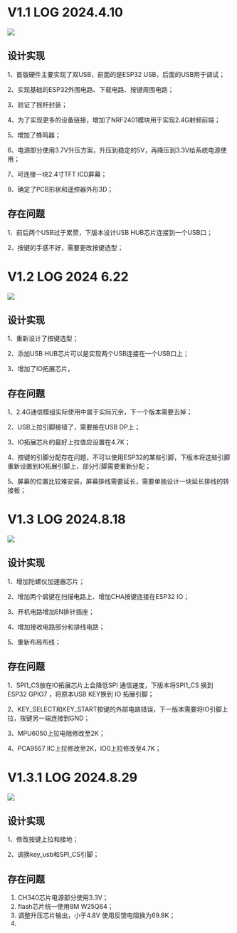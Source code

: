 # V1.1 LOG 2024.4.10

![](../DOCUMENT/picture/PCB1.png)

## 设计实现

1、首版硬件主要实现了双USB，前面的是ESP32 USB，后面的USB用于调试；

2、实现基础的ESP32外围电路、下载电路、按键周围电路；

3、验证了摇杆封装；

4、为了实现更多的设备链接，增加了NRF2401模块用于实现2.4G射频前端；

5、增加了蜂鸣器；

6、电源部分使用3.7V升压方案，升压到稳定的5V，再降压到3.3V给系统电源使用；

7、可连接一块2.4寸TFT lCD屏幕；

8、确定了PCB形状和遥控器外形3D；

## 存在问题

1、前后两个USB过于累赘，下版本设计USB HUB芯片连接到一个USB口；

2、按键的手感不好，需要更改按键选型；

# V1.2 LOG 2024 6.22

![](../DOCUMENT/picture/PCB2.png)

## 设计实现

1、重新设计了按键选型；

2、添加USB HUB芯片可以是实现两个USB连接在一个USB口上；

3、增加了IO拓展芯片。

## 存在问题

1、2.4G通信模组实际使用中属于实际冗余，下一个版本需要去掉；

2、USB上拉引脚接错了，需要接在USB DP上；

3、IO拓展芯片的最好上拉值应设置在4.7K；

4、按键的引脚分配存在问题，不可以使用ESP32的某些引脚，下版本将这些引脚重新设置到IO拓展引脚上，部分引脚需要重新分配；

5、屏幕的位置比较难安装，屏幕排线需要延长，需要单独设计一块延长排线的转接板；

# V1.3 LOG 2024.8.18

![](../DOCUMENT/picture/PCB3.png)

## 设计实现

1、增加陀螺仪加速器芯片；

2、增加两个肩键在扫描电路上、增加CHA按键连接在ESP32 IO；

3、开机电路增加EN排针插座；

4、增加接收电路部分和排线电路；

5、重新布局布线；

## 存在问题

1、SPI1_CS放在IO拓展芯片上会降低SPI 通信速度，下版本将SPI1_CS 换到ESP32 GPIO7 ，将原本USB KEY换到 IO 拓展引脚；

2、KEY_SELECT和KEY_START按键的外部电路错误，下一版本需要将IO引脚上拉，按键另一端连接到GND；

3、MPU6050上拉电阻修改至2K；

4、PCA9557 IIC上拉修改至2K，IO0上拉修改至4.7K；

# V1.3.1 LOG 2024.8.29

![](../DOCUMENT/picture/PCB4.png)

## 设计实现

1、修改按键上拉和接地；

2、调换key_usb和SPI_CS引脚；

## 存在问题

1. CH340芯片电源部分使用3.3V；
2. flash芯片统一使用8M W25Q64；
3. 调整升压芯片输出，小于4.8V 使用反馈电阻换为69.8K；
4. 
